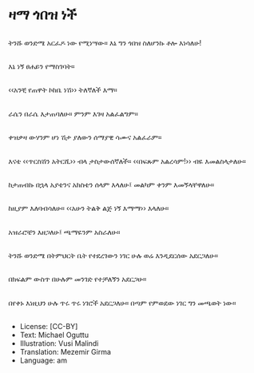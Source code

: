 # ዛማ ጎበዝ ነች

##
ትንሹ ወንድሜ አርፈዶ ነው የሚነሣው። እኔ ግን ጎበዝ ስለሆንኩ ቶሎ እነሳለሁ!

##
እኔ ነኝ ፀሐይን የማስገባት።

##
‹‹አንቺ የጠዋት ኮከቤ ነሽ›› ትለኛለች እማ።

##
ራሴን በራሴ እታጠባለሁ። ምንም እገዛ አልፈልግም።

##
ቀዝቃዛ ውሃንም ሆነ ሽታ ያለውን ሰማያዊ ሳሙና አልፈራም።

##
እናቴ ‹‹ጥርስሽን አትርሺ›› ብላ ታስታውሰኛለች። ‹‹በፍጹም አልረሳም!›› ብዬ እመልስላታለሁ።

##
ከታጠብኩ በኋላ አያቴንና አክስቴን ሰላም እላለሁ፤ መልካም ቀንም እመኝላቸዋለሁ።

##
ከዚያም እለባብሳለሁ። ‹‹አሁን ትልቅ ልጅ ነኝ እማማ›› እላለሁ።

##
አዝራሮቼን እዘጋለሁ፤ ጫማዬንም አስራለሁ።

##
ትንሹ ወንድሜ በትምህርት ቤት የተደረገውን ነገር ሁሉ ወሬ እንዲደርሰው አደርጋለሁ።

##
በክፍልም ውስጥ በሁሉም መንገድ የተቻለኝን አደርጋሁ።

##
በየቀኑ እነዚህን ሁሉ ጥሩ ጥሩ ነገሮች አደርጋለሁ። በጣም የምወደው ነገር ግን መጫወት ነው።

##
* License: [CC-BY]
* Text: Michael Oguttu
* Illustration: Vusi Malindi
* Translation: Mezemir Girma
* Language: am
